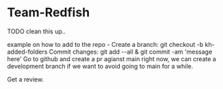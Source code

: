 # Team-Redfish

TODO clean this up..

example on how to add to the repo -
Create a branch: git checkout -b kh-added-folders
Commit changes: git add --all & git commit -am 'message here'
Go to github and create a pr agianst main right now, we can create a development branch if we want to avoid going to main for a while.

Get a review.
